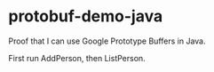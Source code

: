 # protobuf-demo-java
Proof that I can use Google Prototype Buffers in Java.

First run AddPerson, then ListPerson.
